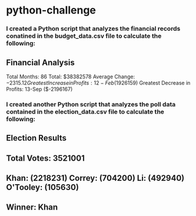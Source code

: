 # python-challenge


### I created a Python script that analyzes the financial records conatined in the budget_data.csv file to calculate the following:

Financial Analysis
---------------------
Total Months: 86
Total: $38382578
Average Change: $-2315.12
Greatest Increase in Profits: 12-Feb ($1926159)
Greatest Decrease in Profits: 13-Sep ($-2196167)

### I created another Python script that analyzes the poll data contained in the election_data.csv file to calculate the following:

Election Results
--------------------------
Total Votes: 3521001
--------------------------
Khan: (2218231)
Correy: (704200)
Li: (492940)
O'Tooley: (105630)
--------------------------
Winner: Khan
--------------------------





